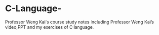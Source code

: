 # C-Language-
Professor Weng Kai's course study notes
Including Professor Weng Kai’s video,PPT and my exercises of C language.
